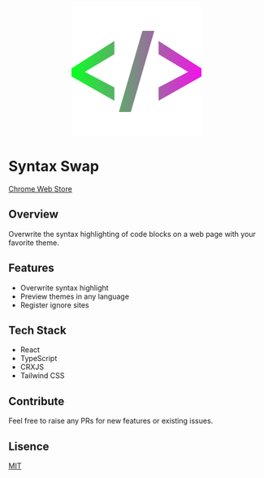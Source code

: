 <p align="center">
  <img src="./logo.png" />
</p>

# Syntax Swap

[Chrome Web Store]()

## Overview

Overwrite the syntax highlighting of code blocks on a web page with your favorite theme.

## Features

- Overwrite syntax highlight
- Preview themes in any language
- Register ignore sites

## Tech Stack

- React
- TypeScript
- CRXJS
- Tailwind CSS

## Contribute

Feel free to raise any PRs for new features or existing issues.

## Lisence

[MIT](LICENSE)
